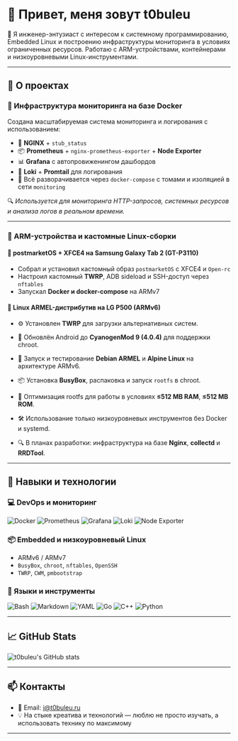 # 👋 Привет, меня зовут t0buleu

📡 Я инженер-энтузиаст с интересом к системному программированию, Embedded Linux и построению инфраструктуры мониторинга в условиях ограниченных ресурсов. Работаю с ARM-устройствами, контейнерами и низкоуровневыми Linux-инструментами.

---

## 🚀 О проектах

### 🧠 Инфраструктура мониторинга на базе Docker

Создана масштабируемая система мониторинга и логирования с использованием:

- 🧩 **NGINX** + `stub_status`
- 📦 **Prometheus** + `nginx-prometheus-exporter` + **Node Exporter**
- 📊 **Grafana** с автопровиженингом дашбордов
- 📄 **Loki** + **Promtail** для логирования
- 🐳 Всё разворачивается через `docker-compose` с томами и изоляцией в сети `monitoring`

🔍 *Используется для мониторинга HTTP-запросов, системных ресурсов и анализа логов в реальном времени.*

---

### 📱 ARM-устройства и кастомные Linux-сборки

#### 📌 **postmarketOS + XFCE4 на Samsung Galaxy Tab 2 (GT-P3110)**

- Собрал и установил кастомный образ `postmarketOS` с XFCE4 и `Open-rc`
- Настроил кастомный **TWRP**, ADB sideload и SSH-доступ через `nftables`
- Запускал **Docker и docker-compose** на ARMv7

#### 📌 **Linux ARMEL-дистрибутив на LG P500 (ARMv6)**

- ⚙️ Установлен **TWRP** для загрузки альтернативных систем.
- 📲 Обновлён Android до **CyanogenMod 9 (4.0.4)** для поддержки chroot.
- 🐧 Запуск и тестирование **Debian ARMEL** и **Alpine Linux** на архитектуре ARMv6.
- 📦 Установка **BusyBox**, распаковка и запуск `rootfs` в chroot.
- 🧠 Оптимизация rootfs для работы в условиях **≤512 MB RAM**, **≤512 MB ROM**.
- 🛠️ Использование только низкоуровневых инструментов без Docker и systemd.

- 🔍 В планах разработки: инфраструктура на базе **Nginx**, **collectd** и **RRDTool**.

---

## 🧰 Навыки и технологии

### 💻 DevOps и мониторинг

![Docker](https://img.shields.io/badge/-Docker-2496ED?logo=docker&logoColor=white&style=flat)
![Prometheus](https://img.shields.io/badge/-Prometheus-E6522C?logo=prometheus&logoColor=white&style=flat)
![Grafana](https://img.shields.io/badge/-Grafana-F46800?logo=grafana&logoColor=white&style=flat)
![Loki](https://img.shields.io/badge/-Loki-0E1117?logo=grafana&style=flat)
![Node Exporter](https://img.shields.io/badge/-Node%20Exporter-000000?style=flat&logo=prometheus)

### 📦 Embedded и низкоуровневый Linux

- ARMv6 / ARMv7
- `BusyBox`, `chroot`, `nftables`, `OpenSSH`
- `TWRP`, `CWM`, `pmbootstrap`

### 🧪 Языки и инструменты

![Bash](https://img.shields.io/badge/-Bash-121011?logo=gnu-bash&style=flat)
![Markdown](https://img.shields.io/badge/-Markdown-000000?logo=markdown&style=flat)
![YAML](https://img.shields.io/badge/-YAML-CB171E?logo=yaml&style=flat)
![Go](https://img.shields.io/badge/-Go-00ADD8?logo=go&logoColor=white&style=flat)
![C++](https://img.shields.io/badge/-C++-00599C?logo=c%2b%2b&logoColor=white&style=flat)
![Python](https://img.shields.io/badge/-Python-3776AB?logo=python&logoColor=white&style=flat)

---

## 📈 GitHub Stats

![t0buleu's GitHub stats](https://github-readme-stats.vercel.app/api?username=t0buleu&show_icons=true&theme=dark&hide_title=true)

---

## 📫 Контакты

- 🔗 Email: [i@t0buleu.ru](mailto:i@t0buleu.ru)
- 💡 На стыке креатива и технологий — люблю не просто изучать, а использовать технику по максимому

---

